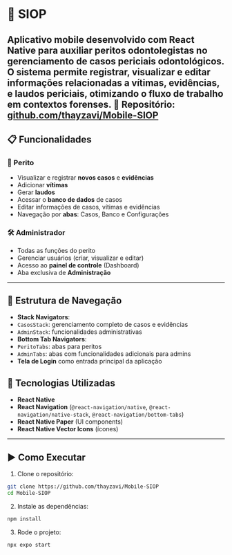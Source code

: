 # 📱 SIOP
Aplicativo mobile desenvolvido com React Native para auxiliar peritos odontolegistas no gerenciamento de casos periciais odontológicos. O sistema permite registrar, visualizar e editar informações relacionadas a vítimas, evidências, e laudos periciais, otimizando o fluxo de trabalho em contextos forenses.
🔗 Repositório: [github.com/thayzavi/Mobile-SIOP](https://github.com/thayzavi/Mobile-SIOP)
---
## 📋 Funcionalidades
### 👮 Perito
* Visualizar e registrar **novos casos** e **evidências**
* Adicionar **vítimas**
* Gerar **laudos**
* Acessar o **banco de dados** de casos
* Editar informações de casos, vítimas e evidências
* Navegação por **abas**: Casos, Banco e Configurações
### 🛠️ Administrador
* Todas as funções do perito
* Gerenciar usuários (criar, visualizar e editar)
* Acesso ao **painel de controle** (Dashboard)
* Aba exclusiva de **Administração**
---
## 🧭 Estrutura de Navegação
* **Stack Navigators**:
 * `CasosStack`: gerenciamento completo de casos e evidências
 * `AdminStack`: funcionalidades administrativas
* **Bottom Tab Navigators**:
 * `PeritoTabs`: abas para peritos
 * `AdminTabs`: abas com funcionalidades adicionais para admins
* **Tela de Login** como entrada principal da aplicação

## 🚀 Tecnologias Utilizadas
* **React Native**
* **React Navigation** (`@react-navigation/native`, `@react-navigation/native-stack`, `@react-navigation/bottom-tabs`)
* **React Native Paper** (UI components)
* **React Native Vector Icons** (ícones)
---
## ▶️ Como Executar
1. Clone o repositório:
  ```bash
  git clone https://github.com/thayzavi/Mobile-SIOP
  cd Mobile-SIOP
  ```
2. Instale as dependências:
  ```bash
  npm install
  ```
3. Rode o projeto:
  ```bash
  npx expo start
  ```
